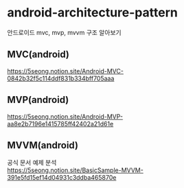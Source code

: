 # android-architecture-pattern
안드로이드 mvc, mvp, mvvm 구조 알아보기

## MVC(android)
https://5seong.notion.site/Android-MVC-0842b32f5c114ddf831b334bff705aaa

## MVP(android)
https://5seong.notion.site/Android-MVP-aa8e2b7196e1415785ff42402a21d61e

## MVVM(android)
공식 문서 예제 분석<br>
https://5seong.notion.site/BasicSample-MVVM-391e5fd15ef14d04931c3ddba465870e
